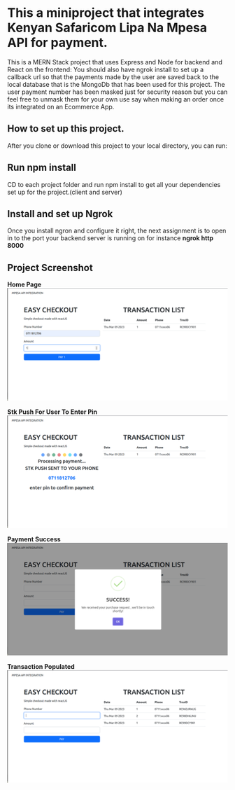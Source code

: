 # This a miniproject that integrates Kenyan Safaricom Lipa Na Mpesa API for payment.

This is a MERN Stack project that uses Express and Node for backend and React on the frontend: You should also have ngrok install to set up a callback url so that the payments made by the user are saved back to the local database that is the MongoDb that has been used for this project. The user payment number has been masked just for security reason but you can feel free to unmask them for your own use say when making an order once its integrated on an Ecommerce App.

## How to set up this project.

After you clone or download this project to your local directory, you can run:

## Run npm install

CD to each project folder and run npm install to get all your dependencies set up for the project.(client and server)


## Install and set up Ngrok

Once you install ngron and configure it right, the next assignment is to open in to the port your backend server is running on for instance **ngrok http 8000**

## Project Screenshot
**Home Page**
![Home](https://github.com/fkiptooh/React-MPESA/blob/master/client/screenshots/homepage.png)

**Stk Push For User To Enter Pin**
![STK PUSH](https://github.com/fkiptooh/React-MPESA/blob/master/client/screenshots/stkpush.png)

**Payment Success**
![Success](https://github.com/fkiptooh/React-MPESA/blob/master/client/screenshots/payment_success.png)

**Transaction Populated**
![Transaction](https://github.com/fkiptooh/React-MPESA/blob/master/client/screenshots/transaction_saved_to_db.png)


